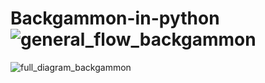 # Backgammon-in-python![general_flow_backgammon](https://user-images.githubusercontent.com/70443184/221845103-0d010c71-60ba-46a2-b178-c87a74f4491c.png)


![full_diagram_backgammon](https://user-images.githubusercontent.com/70443184/221845122-5adeb716-138e-4878-9458-1a0da2fc5b3c.png)
